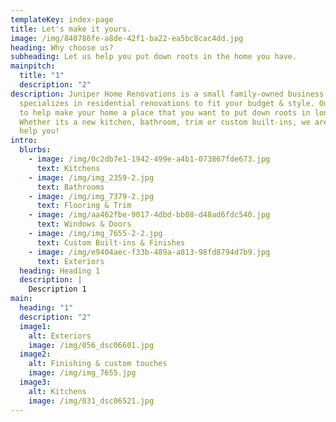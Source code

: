```yaml
---
templateKey: index-page
title: Let's make it yours.
image: /img/840786fe-a8de-42f1-ba22-ea5bc8cac4dd.jpg
heading: Why choose us?
subheading: Let us help you put down roots in the home you have.
mainpitch:
  title: "1"
  description: "2"
description: Juniper Home Renovations is a small family-owned business that
  specializes in residential renovations to fit your budget & style. Our goal is
  to help make your home a place that you want to put down roots in long-term.
  Whether its a new kitchen, bathroom, trim or custom built-ins, we are ready to
  help you!
intro:
  blurbs:
    - image: /img/0c2db7e1-1942-499e-a4b1-073867fde673.jpg
      text: Kitchens
    - image: /img/img_2359-2.jpg
      text: Bathrooms
    - image: /img/img_7379-2.jpg
      text: Flooring & Trim
    - image: /img/aa462fbe-9017-4dbd-bb08-d48ad6fdc540.jpg
      text: Windows & Doors
    - image: /img/img_7655-2-2.jpg
      text: Custom Built-ins & Finishes
    - image: /img/e9404aec-f33b-489a-a813-98fd8794d7b9.jpg
      text: Exteriors
  heading: Heading 1
  description: |
    Description 1
main:
  heading: "1"
  description: "2"
  image1:
    alt: Exteriors
    image: /img/056_dsc06601.jpg
  image2:
    alt: Finishing & custom touches
    image: /img/img_7655.jpg
  image3:
    alt: Kitchens
    image: /img/031_dsc06521.jpg
---
```

